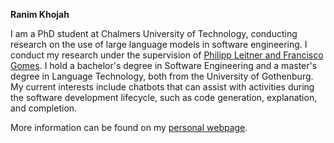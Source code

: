 <b> Ranim Khojah </b>

I am a PhD student at Chalmers University of Technology, conducting research on the use of large language models in software engineering. I conduct my research under the supervision of <a href="http://philippleitner.net">Philipp Leitner and <a href="https://www.gu.se/en/about/find-staff/franciscodeoliveiraneto">Francisco Gomes</a>. I hold a bachelor's degree in Software Engineering and a master's degree in Language Technology, both from the University of Gothenburg.
My current interests include chatbots that can assist with activities during the software development lifecycle, such as code generation, explanation, and completion.

More information can be found on my <a href="https://ranimkhojah.com">personal webpage</a>.